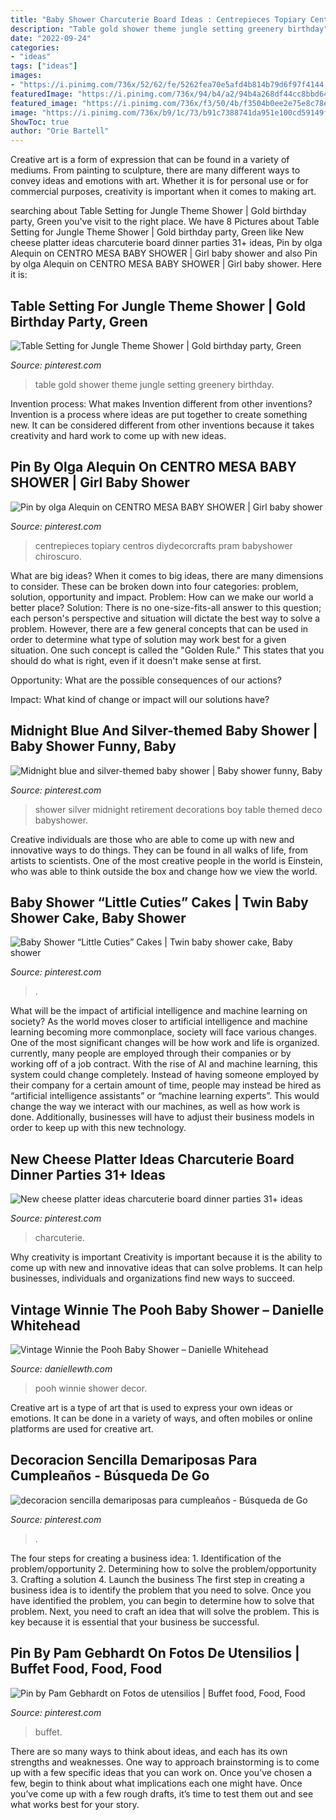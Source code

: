 ```yaml
---
title: "Baby Shower Charcuterie Board Ideas : Centrepieces Topiary Centros Diydecorcrafts Pram Babyshower Chiroscuro"
description: "Table gold shower theme jungle setting greenery birthday"
date: "2022-09-24"
categories:
- "ideas"
tags: ["ideas"]
images:
- "https://i.pinimg.com/736x/52/62/fe/5262fea70e5afd4b814b79d6f97f4144.jpg"
featuredImage: "https://i.pinimg.com/736x/94/b4/a2/94b4a268df44cc8bbd64b624174d7cef.jpg"
featured_image: "https://i.pinimg.com/736x/f3/50/4b/f3504b0ee2e75e8c78e150593f69a1fa.jpg"
image: "https://i.pinimg.com/736x/b9/1c/73/b91c7388741da951e100cd59149f45fb.jpg"
ShowToc: true
author: "Orie Bartell"
---
```



Creative art is a form of expression that can be found in a variety of mediums. From painting to sculpture, there are many different ways to convey ideas and emotions with art. Whether it is for personal use or for commercial purposes, creativity is important when it comes to making art.

	

		
searching about Table Setting for Jungle Theme Shower | Gold birthday party, Green you've visit to the right place. We have 8 Pictures about Table Setting for Jungle Theme Shower | Gold birthday party, Green like New cheese platter ideas charcuterie board dinner parties 31+ ideas, Pin by olga Alequin on CENTRO MESA BABY SHOWER | Girl baby shower and also Pin by olga Alequin on CENTRO MESA BABY SHOWER | Girl baby shower. Here it is:
		
    
## Table Setting For Jungle Theme Shower | Gold Birthday Party, Green

<img loading=lazy src="https://i.pinimg.com/736x/03/ba/3d/03ba3db940550b66be09a3755285bc5f.jpg" onerror="this.onerror=null;this.src='https://tse1.mm.bing.net/th?id=OIP.pL2hbUnMYQ4EqP77-7juFQHaJ3&amp;pid=15.1';" alt="Table Setting for Jungle Theme Shower | Gold birthday party, Green">

_Source: pinterest.com_

>table gold shower theme jungle setting greenery birthday. 

	

Invention process: What makes Invention different from other inventions?
Invention is a process where ideas are put together to create something new. It can be considered different from other inventions because it takes creativity and hard work to come up with new ideas.

    
## Pin By Olga Alequin On CENTRO MESA BABY SHOWER | Girl Baby Shower

<img loading=lazy src="https://i.pinimg.com/736x/52/62/fe/5262fea70e5afd4b814b79d6f97f4144.jpg" onerror="this.onerror=null;this.src='https://tse3.mm.bing.net/th?id=OIP.1yVEQ4xGRNyqGJ61QMWt0wHaJ4&amp;pid=15.1';" alt="Pin by olga Alequin on CENTRO MESA BABY SHOWER | Girl baby shower">

_Source: pinterest.com_

>centrepieces topiary centros diydecorcrafts pram babyshower chiroscuro. 

	

What are big ideas?
When it comes to big ideas, there are many dimensions to consider. These can be broken down into four categories: problem, solution, opportunity and impact. 
Problem: How can we make our world a better place? 
Solution: There is no one-size-fits-all answer to this question; each person's perspective and situation will dictate the best way to solve a problem. However, there are a few general concepts that can be used in order to determine what type of solution may work best for a given situation. One such concept is called the "Golden Rule." This states that you should do what is right, even if it doesn't make sense at first. 

Opportunity: What are the possible consequences of our actions? 

Impact: What kind of change or impact will our solutions have?

    
## Midnight Blue And Silver-themed Baby Shower | Baby Shower Funny, Baby

<img loading=lazy src="https://i.pinimg.com/736x/76/c4/a0/76c4a03c8236d31af36b7613c08172a9--retirement-parties-party-deco.jpg" onerror="this.onerror=null;this.src='https://tse4.mm.bing.net/th?id=OIP.tGvWRLPtordR89rb8FSYkwHaLL&amp;pid=15.1';" alt="Midnight blue and silver-themed baby shower | Baby shower funny, Baby">

_Source: pinterest.com_

>shower silver midnight retirement decorations boy table themed deco babyshower. 

	

Creative individuals are those who are able to come up with new and innovative ways to do things. They can be found in all walks of life, from artists to scientists. One of the most creative people in the world is Einstein, who was able to think outside the box and change how we view the world.

    
## Baby Shower “Little Cuties” Cakes | Twin Baby Shower Cake, Baby Shower

<img loading=lazy src="https://i.pinimg.com/736x/94/b4/a2/94b4a268df44cc8bbd64b624174d7cef.jpg" onerror="this.onerror=null;this.src='https://tse2.mm.bing.net/th?id=OIP.xTi7Ug_Vr58Lry5hOEcA_AHaJ3&amp;pid=15.1';" alt="Baby Shower “Little Cuties” Cakes | Twin baby shower cake, Baby shower">

_Source: pinterest.com_

>. 

	

What will be the impact of artificial intelligence and machine learning on society?
As the world moves closer to artificial intelligence and machine learning becoming more commonplace, society will face various changes. One of the most significant changes will be how work and life is organized. currently, many people are employed through their companies or by working off of a job contract. With the rise of AI and machine learning, this system could change completely. Instead of having someone employed by their company for a certain amount of time, people may instead be hired as “artificial intelligence assistants” or “machine learning experts”. This would change the way we interact with our machines, as well as how work is done. Additionally, businesses will have to adjust their business models in order to keep up with this new technology.

    
## New Cheese Platter Ideas Charcuterie Board Dinner Parties 31+ Ideas

<img loading=lazy src="https://i.pinimg.com/736x/b9/1c/73/b91c7388741da951e100cd59149f45fb.jpg" onerror="this.onerror=null;this.src='https://tse1.mm.bing.net/th?id=OIP.pHXgPM8X2iwDBANEyAaZCwAAAA&amp;pid=15.1';" alt="New cheese platter ideas charcuterie board dinner parties 31+ ideas">

_Source: pinterest.com_

>charcuterie. 

	

Why creativity is important
Creativity is important because it is the ability to come up with new and innovative ideas that can solve problems. It can help businesses, individuals and organizations find new ways to succeed.

    
## Vintage Winnie The Pooh Baby Shower – Danielle Whitehead

<img loading=lazy src="https://daniellewth.com/wp-content/uploads/2020/08/IMG_6125-1440x2160.jpg" onerror="this.onerror=null;this.src='https://tse1.mm.bing.net/th?id=OIP.HhDZQGFhqwOZYwv_axItaAHaLH&amp;pid=15.1';" alt="Vintage Winnie the Pooh Baby Shower – Danielle Whitehead">

_Source: daniellewth.com_

>pooh winnie shower decor. 

	

Creative art is a type of art that is used to express your own ideas or emotions. It can be done in a variety of ways, and often mobiles or online platforms are used for creative art.

    
## Decoracion Sencilla Demariposas Para Cumpleaños - Búsqueda De Go

<img loading=lazy src="https://i.pinimg.com/736x/f3/50/4b/f3504b0ee2e75e8c78e150593f69a1fa.jpg" onerror="this.onerror=null;this.src='https://tse4.mm.bing.net/th?id=OIP.XpAiTT1LfVfe6Mp1O8u6vwAAAA&amp;pid=15.1';" alt="decoracion sencilla demariposas para cumpleaños - Búsqueda de Go">

_Source: pinterest.com_

>. 

	

The four steps for creating a business idea: 1. Identification of the problem/opportunity 2. Determining how to solve the problem/opportunity 3. Crafting a solution 4. Launch the business
The first step in creating a business idea is to identify the problem that you need to solve. Once you have identified the problem, you can begin to determine how to solve that problem. Next, you need to craft an idea that will solve the problem. This is key because it is essential that your business be successful.

    
## Pin By Pam Gebhardt On Fotos De Utensilios | Buffet Food, Food, Food

<img loading=lazy src="https://i.pinimg.com/736x/09/31/57/09315733d8f0479cba80efd0d1e48107.jpg" onerror="this.onerror=null;this.src='https://tse3.mm.bing.net/th?id=OIP.Glt8E8YusM1WvjgtcMFo6wHaJ3&amp;pid=15.1';" alt="Pin by Pam Gebhardt on Fotos de utensilios | Buffet food, Food, Food">

_Source: pinterest.com_

>buffet. 

	

There are so many ways to think about ideas, and each has its own strengths and weaknesses. One way to approach brainstorming is to come up with a few specific ideas that you can work on. Once you’ve chosen a few, begin to think about what implications each one might have. Once you’ve come up with a few rough drafts, it’s time to test them out and see what works best for your story.

